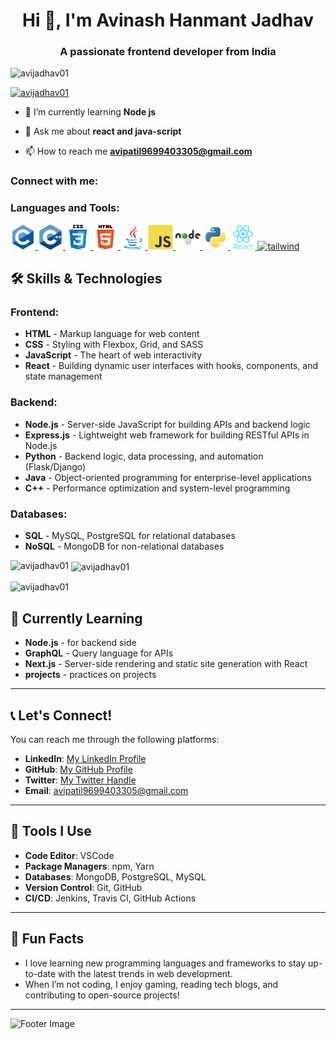 <h1 align="center">Hi 👋, I'm Avinash Hanmant Jadhav</h1>
<h3 align="center">A passionate frontend developer from India</h3>

<p align="left"> <img src="https://komarev.com/ghpvc/?username=avijadhav01&label=Profile%20views&color=0e75b6&style=flat" alt="avijadhav01" /> </p>

<p align="left"> <a href="https://github.com/ryo-ma/github-profile-trophy"><img src="https://github-profile-trophy.vercel.app/?username=avijadhav01" alt="avijadhav01" /></a> </p>

- 🌱 I’m currently learning **Node js**

- 💬 Ask me about **react and java-script**

- 📫 How to reach me **avipatil9699403305@gmail.com**

<h3 align="left">Connect with me:</h3>
<p align="left">
</p>

<h3 align="left">Languages and Tools:</h3>
<p align="left"> <a href="https://www.cprogramming.com/" target="_blank" rel="noreferrer"> <img src="https://raw.githubusercontent.com/devicons/devicon/master/icons/c/c-original.svg" alt="c" width="40" height="40"/> </a> <a href="https://www.w3schools.com/cpp/" target="_blank" rel="noreferrer"> <img src="https://raw.githubusercontent.com/devicons/devicon/master/icons/cplusplus/cplusplus-original.svg" alt="cplusplus" width="40" height="40"/> </a> <a href="https://www.w3schools.com/css/" target="_blank" rel="noreferrer"> <img src="https://raw.githubusercontent.com/devicons/devicon/master/icons/css3/css3-original-wordmark.svg" alt="css3" width="40" height="40"/> </a> <a href="https://www.w3.org/html/" target="_blank" rel="noreferrer"> <img src="https://raw.githubusercontent.com/devicons/devicon/master/icons/html5/html5-original-wordmark.svg" alt="html5" width="40" height="40"/> </a> <a href="https://www.java.com" target="_blank" rel="noreferrer"> <img src="https://raw.githubusercontent.com/devicons/devicon/master/icons/java/java-original.svg" alt="java" width="40" height="40"/> </a> <a href="https://developer.mozilla.org/en-US/docs/Web/JavaScript" target="_blank" rel="noreferrer"> <img src="https://raw.githubusercontent.com/devicons/devicon/master/icons/javascript/javascript-original.svg" alt="javascript" width="40" height="40"/> </a> <a href="https://nodejs.org" target="_blank" rel="noreferrer"> <img src="https://raw.githubusercontent.com/devicons/devicon/master/icons/nodejs/nodejs-original-wordmark.svg" alt="nodejs" width="40" height="40"/> </a> <a href="https://www.python.org" target="_blank" rel="noreferrer"> <img src="https://raw.githubusercontent.com/devicons/devicon/master/icons/python/python-original.svg" alt="python" width="40" height="40"/> </a> <a href="https://reactjs.org/" target="_blank" rel="noreferrer"> <img src="https://raw.githubusercontent.com/devicons/devicon/master/icons/react/react-original-wordmark.svg" alt="react" width="40" height="40"/> </a> <a href="https://tailwindcss.com/" target="_blank" rel="noreferrer"> <img src="https://www.vectorlogo.zone/logos/tailwindcss/tailwindcss-icon.svg" alt="tailwind" width="40" height="40"/> </a> </p>

## 🛠 Skills & Technologies

### Frontend:
- **HTML** - Markup language for web content
- **CSS** - Styling with Flexbox, Grid, and SASS
- **JavaScript** - The heart of web interactivity
- **React** - Building dynamic user interfaces with hooks, components, and state management

### Backend:
- **Node.js** - Server-side JavaScript for building APIs and backend logic
- **Express.js** - Lightweight web framework for building RESTful APIs in Node.js
- **Python** - Backend logic, data processing, and automation (Flask/Django)
- **Java** - Object-oriented programming for enterprise-level applications
- **C++** - Performance optimization and system-level programming

### Databases:
- **SQL** - MySQL, PostgreSQL for relational databases
- **NoSQL** - MongoDB for non-relational databases

<p><img align="left" src="https://github-readme-stats.vercel.app/api/top-langs?username=avijadhav01&show_icons=true&locale=en&layout=compact" alt="avijadhav01" /></p>

<p>&nbsp;<img align="center" src="https://github-readme-stats.vercel.app/api?username=avijadhav01&show_icons=true&locale=en" alt="avijadhav01" /></p>

<p><img align="center" src="https://github-readme-streak-stats.herokuapp.com/?user=avijadhav01&" alt="avijadhav01" /></p>


## 🌱 Currently Learning

- **Node.js** - for backend side 
- **GraphQL** - Query language for APIs
- **Next.js** - Server-side rendering and static site generation with React
- **projects** - practices on projects 
---

## 📞 Let's Connect!

You can reach me through the following platforms:

- **LinkedIn**: [My LinkedIn Profile](https://www.linkedin.com)
- **GitHub**: [My GitHub Profile](https://github.com)
- **Twitter**: [My Twitter Handle](https://twitter.com)
- **Email**: [avipatil9699403305@gmail.com](mailto:myemail@example.com)

---

## 📑 Tools I Use

- **Code Editor**: VSCode
- **Package Managers**: npm, Yarn
- **Databases**: MongoDB, PostgreSQL, MySQL
- **Version Control**: Git, GitHub
- **CI/CD**: Jenkins, Travis CI, GitHub Actions

---

## 🚀 Fun Facts

- I love learning new programming languages and frameworks to stay up-to-date with the latest trends in web development.
- When I’m not coding, I enjoy gaming, reading tech blogs, and contributing to open-source projects!

---

![Footer Image](https://via.placeholder.com/1200x200/0D47A1/FFFFFF?text=Happy+Coding!)
